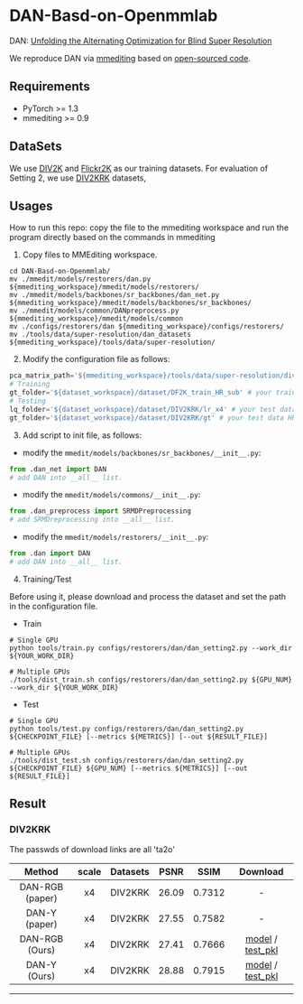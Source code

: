 # DAN-Basd-on-Openmmlab
DAN: [Unfolding the Alternating Optimization for Blind Super Resolution](https://arxiv.org/abs/2010.02631)

We reproduce DAN via [mmediting](https://github.com/open-mmlab/mmediting) based on [open-sourced code](https://github.com/greatlog/DAN).

## Requirements

- PyTorch >= 1.3
- mmediting >= 0.9

## DataSets
We use [DIV2K](https://data.vision.ee.ethz.ch/cvl/DIV2K/) and [Flickr2K](http://cv.snu.ac.kr/research/EDSR/Flickr2K.tar) as our training datasets.
For evaluation of Setting 2, we use [DIV2KRK](http://www.wisdom.weizmann.ac.il/~vision/kernelgan/DIV2KRK_public.zip) datasets,

## Usages
How to run this repo: copy the file to the mmediting workspace and run the program directly based on the commands in mmediting

1. Copy files to MMEditing workspace.
```shell
cd DAN-Basd-on-Openmmlab/
mv ./mmedit/models/restorers/dan.py ${mmediting_workspace}/mmedit/models/restorers/
mv ./mmedit/models/backbones/sr_backbones/dan_net.py ${mmediting_workspace}/mmedit/models/backbones/sr_backbones/
mv ./mmedit/models/common/DANpreprocess.py ${mmediting_workspace}/mmedit/models/common
mv ./configs/restorers/dan ${mmediting_workspace}/configs/restorers/
mv ./tools/data/super-resolution/dan_datasets ${mmediting_workspace}/tools/data/super-resolution/
```
2. Modify the configuration file as follows:

```python
pca_matrix_path='${mmediting_workspace}/tools/data/super-resolution/div2k/pca_matrix/pca_aniso_matrix_x4.pth' # your pca_matrix path
# Training
gt_folder='${dataset_workspace}/dataset/DF2K_train_HR_sub' # your train data path
# Testing
lq_folder='${dataset_workspace}/dataset/DIV2KRK/lr_x4' # your test data LR path
gt_folder='${dataset_workspace}/dataset/DIV2KRK/gt' # your test data HR path
```
3. Add script to init file, as follows:

- modify the `mmedit/models/backbones/sr_backbones/__init__.py`:
```python
from .dan_net import DAN
# add DAN into __all__ list.
```
- modify the `mmedit/models/commons/__init__.py`:
```python
from .dan_preprocess import SRMDPreprocessing
# add SRMDreprocessing into __all__ list.
```
- modify the `mmedit/models/restorers/__init__.py`:
```python
from .dan import DAN
# add DAN into __all__ list.
```

4. Training/Test

Before using it, please download and process the dataset and set the path in the configuration file.

- Train

```shell
# Single GPU
python tools/train.py configs/restorers/dan/dan_setting2.py --work_dir ${YOUR_WORK_DIR}

# Multiple GPUs
./tools/dist_train.sh configs/restorers/dan/dan_setting2.py ${GPU_NUM} --work_dir ${YOUR_WORK_DIR}
```

- Test
```shell
# Single GPU
python tools/test.py configs/restorers/dan/dan_setting2.py ${CHECKPOINT_FILE} [--metrics ${METRICS}] [--out ${RESULT_FILE}]

# Multiple GPUs
./tools/dist_test.sh configs/restorers/dan/dan_setting2.py ${CHECKPOINT_FILE} ${GPU_NUM} [--metrics ${METRICS}] [--out ${RESULT_FILE}]
```

## Result

### DIV2KRK
The passwds of download links are all 'ta2o'

| Method | scale | Datasets | PSNR | SSIM | Download |
| :-----: | :----: | :----: | :----: | :----: | :----:| 
| DAN-RGB (paper) | x4 | DIV2KRK | 26.09 | 0.7312 | - |
| DAN-Y (paper) | x4 | DIV2KRK | 27.55 | 0.7582 | - |
| DAN-RGB (Ours) | x4 | DIV2KRK | 27.41 | 0.7666 | [model](https://pan.baidu.com/s/1T_BOVR7Ui-NLUIKr6R20-w) / [test_pkl](https://pan.baidu.com/s/1T_BOVR7Ui-NLUIKr6R20-w) |
| DAN-Y (Ours) | x4 | DIV2KRK | 28.88 | 0.7915 | [model](https://pan.baidu.com/s/1T_BOVR7Ui-NLUIKr6R20-w) / [test_pkl](https://pan.baidu.com/s/1T_BOVR7Ui-NLUIKr6R20-w) |

------------
